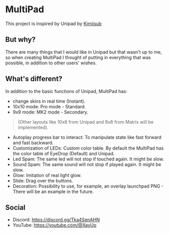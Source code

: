 # MultiPad
This project is inspired by Unipad by <a href="https://github.com/kimjisub/">Kimjisub</a>

## But why?
There are many things that I would like in Unipad but that wasn't up to me, so when creating MultiPad I thought of putting in everything that was possible, in addition to other users' wishes.

## What's different?
In addition to the basic functions of Unipad, MultiPad has:
 - change skins in real time (Instant).
 - 10x10 mode: Pro mode - Standard.
 - 9x9 mode: MK2 mode - Secondary.
 > (Other layouts like 10x8 from Unipad and 8x8 from Matrix will be implemented).
 - Autoplay progress bar  to interact: To manipulate state like fast forward and fast backward.
 - Customization of LEDs: Custom color table. By default the MultiPad has the color table of EyeDrop (Default) and Unipad.
 - Led Spam: The same led will not stop if touched again. It might be slow.
 - Sound Spam: The same sound will not stop if played again. It might be slow.
 - Glow: Imitation of real light glow.
 - Slide: Drag over the buttons.
 - Decoration: Possibility to use, for example, an overlay launchpad PNG - There will be an example in the future.

## Social
- Discord: https://discord.gg/Tka4SenAHN
- YouTube: https://youtube.com/@XayUp